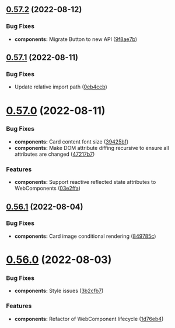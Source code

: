 ## [0.57.2](https://github.com/jacecotton/tcds/compare/v0.57.1...v0.57.2) (2022-08-12)


### Bug Fixes

* **components:** Migrate Button to new API ([9f8ae7b](https://github.com/jacecotton/tcds/commit/9f8ae7b6ecdfab65e176821913f8a6f6490de33e))



## [0.57.1](https://github.com/jacecotton/tcds/compare/v0.57.0...v0.57.1) (2022-08-11)


### Bug Fixes

* Update relative import path ([0eb4ccb](https://github.com/jacecotton/tcds/commit/0eb4ccb9361b4e4610cc8b55a7cc15234232194f))



# [0.57.0](https://github.com/jacecotton/tcds/compare/v0.56.1...v0.57.0) (2022-08-11)


### Bug Fixes

* **components:** Card content font size ([39425bf](https://github.com/jacecotton/tcds/commit/39425bf8920754d3babd7ab8086f3a253d32f06a))
* **components:** Make DOM attribute diffing recursive to ensure all attributes are changed ([47217b7](https://github.com/jacecotton/tcds/commit/47217b7646975ba2517f42568c3c9fba42f0660e))


### Features

* **components:** Support reactive reflected state attributes to WebComponents ([03e2ffa](https://github.com/jacecotton/tcds/commit/03e2ffaaa914c9f76864e6cfe44df44b08041919))



## [0.56.1](https://github.com/jacecotton/tcds/compare/v0.56.0...v0.56.1) (2022-08-04)


### Bug Fixes

* **components:** Card image conditional rendering ([849785c](https://github.com/jacecotton/tcds/commit/849785cca6796d66c717d7ed35b57e31d89d3213))



# [0.56.0](https://github.com/jacecotton/tcds/compare/v0.55.6...v0.56.0) (2022-08-03)


### Bug Fixes

* **components:** Style issues ([3b2cfb7](https://github.com/jacecotton/tcds/commit/3b2cfb746dc4c2346e936cbbdd15245ce30eda49))


### Features

* **components:** Refactor of WebComponent lifecycle ([1d76eb4](https://github.com/jacecotton/tcds/commit/1d76eb4a9c501562a920b8ef8c7c2ae4d13498a6))



